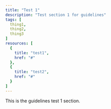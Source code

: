 ```yaml
---
title: "Test 1"
description: "Test section 1 for guidelines"
tags: [
  thing1,
  thing2,
  thing3
]
resources: [
  {
    title: "test1",
    href: "#"
  },
  {
    title: "test2",
    href: "#"
  }
]
---
```

This is the guidelines test 1 section.
